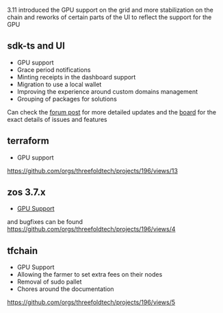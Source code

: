 3.11 introduced the GPU support on the grid and more stabilization on the chain and reworks of certain parts of the UI to reflect the support for the GPU


## sdk-ts and UI

- GPU support
- Grace period notifications
- Minting receipts in the dashboard support
- Migration to use a local wallet
- Improving the experience around custom domains management
- Grouping of packages for solutions

Can check the [forum post](https://forum.threefold.io/t/3-11-updates-july-27/4028) for more detailed updates and the [board](https://github.com/orgs/threefoldtech/projects/196/views/8) for the exact details of issues and features

## terraform

* GPU support 

https://github.com/orgs/threefoldtech/projects/196/views/13


## zos 3.7.x

* [GPU Support](https://github.com/threefoldtech/zos/issues/1293)

and bugfixes can be found https://github.com/orgs/threefoldtech/projects/196/views/4

## tfchain

* GPU Support 
* Allowing the farmer to set extra fees on their nodes
* Removal of sudo pallet
* Chores around the documentation

https://github.com/orgs/threefoldtech/projects/196/views/5

